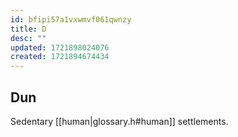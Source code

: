 ```yaml
---
id: bfipi57a1vxwmvf061qwnzy
title: D
desc: ""
updated: 1721898024076
created: 1721894674434
---
```


## Dun

Sedentary [[human|glossary.h#human]] settlements.

